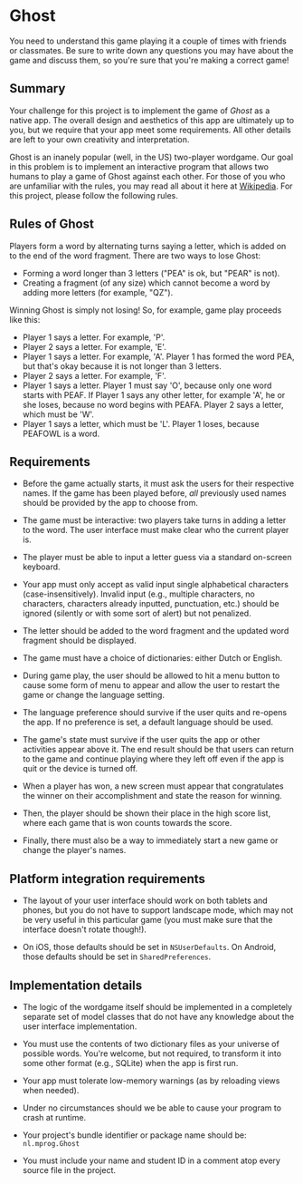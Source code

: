 # Ghost

You need to understand this game playing it a couple of times with friends or classmates. Be sure to write down any questions you may have about the game and discuss them, so you're sure that you're making a correct game!

## Summary

Your challenge for this project is to implement the game of *Ghost* as a native app. The overall design and aesthetics of this app are ultimately up to you, but we require that your app meet some requirements. All other details are left to your own creativity and interpretation.

Ghost is an inanely popular (well, in the US) two-player wordgame. Our goal in
this problem is to implement an interactive program that allows two humans to
play a game of Ghost against each other. For those of you who are unfamiliar
with the rules, you may read all about it here at
[Wikipedia](http://en.wikipedia.org/wiki/Ghost_(game)). For this project,
please follow the following rules.

## Rules of Ghost

Players form a word by alternating turns saying a letter, which is added on to the end of the word fragment. There are two ways to lose Ghost:

* Forming a word longer than 3 letters ("PEA" is ok, but "PEAR" is not).
* Creating a fragment (of any size) which cannot become a word by adding more letters (for example, "QZ").

Winning Ghost is simply not losing! So, for example, game play proceeds like this:

* Player 1 says a letter. For example, 'P'.
* Player 2 says a letter. For example, 'E'.
* Player 1 says a letter. For example, 'A'. Player 1 has formed the word PEA, but that's okay because it is not longer than 3 letters.
* Player 2 says a letter. For example, 'F'.
* Player 1 says a letter. Player 1 must say 'O', because only one word starts with PEAF. If Player 1 says any other letter, for example 'A', he or she loses, because no word begins with PEAFA. Player 2 says a letter, which must be 'W'.
* Player 1 says a letter, which must be 'L'. Player 1 loses, because PEAFOWL is a word.

## Requirements

* Before the game actually starts, it must ask the users for their respective names. If the game has been played before, *all* previously used names should be provided by the app to choose from.

* The game must be interactive: two players take turns in adding a letter to the word. The user interface must make clear who the current player is.

* The player must be able to input a letter guess via a standard on-screen keyboard.

* Your app must only accept as valid input single alphabetical characters
  (case-insensitively). Invalid input (e.g., multiple characters, no
  characters, characters already inputted, punctuation, etc.) should be ignored
  (silently or with some sort of alert) but not penalized.

* The letter should be added to the word fragment and the updated word fragment should be displayed.

* The game must have a choice of dictionaries: either Dutch or English.

* During game play, the user should be allowed to hit a menu button to cause
  some form of menu to appear and allow the user to restart the game or
  change the language setting.

* The language preference should survive if the user quits and re-opens the
  app. If no preference is set, a default language should be used.

* The game's state must survive if the user quits the app or other activities
  appear above it. The end result should be that users can return to the game
  and continue playing where they left off even if the app is quit or the
  device is turned off.

* When a player has won, a new screen must appear that congratulates the winner
  on their accomplishment and state the reason for winning.
  
* Then, the player should be shown their place in the high score list, where
  each game that is won counts towards the score.
  
* Finally, there must also be a way to immediately start a new game or change
  the player's names.

## Platform integration requirements

* The layout of your user interface should work on both tablets and phones, but you do not have to support landscape mode, which may not be very useful in this particular game (you must make sure that the interface doesn't rotate though!).

* On iOS, those defaults should be set in `NSUserDefaults`. On Android, those defaults should be set in `SharedPreferences`.

## Implementation details

* The logic of the wordgame itself should be implemented in a completely separate set of model classes that do not have any knowledge about the user interface implementation.

* You must use the contents of two dictionary files as your universe of
  possible words. You're welcome, but not required, to transform it into some
  other format (e.g., SQLite) when the app is first run.

* Your app must tolerate low-memory warnings (as by reloading views when
  needed).

* Under no circumstances should we be able to cause your program to crash at
  runtime.

* Your project's bundle identifier or package name should be: `nl.mprog.Ghost`

* You must include your name and student ID in a comment atop every source file
  in the project.
